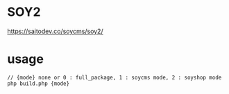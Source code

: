 # SOY2  
https://saitodev.co/soycms/soy2/

# usage
```php:soy2_build
// {mode} none or 0 : full_package, 1 : soycms mode, 2 : soyshop mode
php build.php {mode}
```